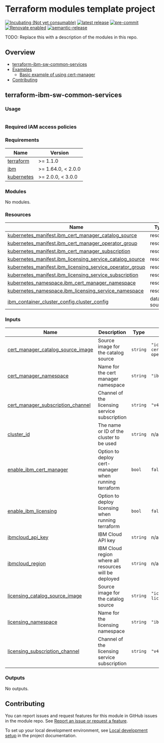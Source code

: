 <!-- Update this title with a descriptive name. Use sentence case. -->
# Terraform modules template project

<!--
Update status and "latest release" badges:
  1. For the status options, see https://terraform-ibm-modules.github.io/documentation/#/badge-status
  2. Update the "latest release" badge to point to the correct module's repo. Replace "terraform-ibm-module-template" in two places.
-->
[![Incubating (Not yet consumable)](https://img.shields.io/badge/status-Incubating%20(Not%20yet%20consumable)-red)](https://terraform-ibm-modules.github.io/documentation/#/badge-status)
[![latest release](https://img.shields.io/github/v/release/terraform-ibm-modules/terraform-ibm-sw-common-services?logo=GitHub&sort=semver)](https://github.com/terraform-ibm-modules/terraform-ibm-sw-common-services/releases/latest)
[![pre-commit](https://img.shields.io/badge/pre--commit-enabled-brightgreen?logo=pre-commit&logoColor=white)](https://github.com/pre-commit/pre-commit)
[![Renovate enabled](https://img.shields.io/badge/renovate-enabled-brightgreen.svg)](https://renovatebot.com/)
[![semantic-release](https://img.shields.io/badge/%20%20%F0%9F%93%A6%F0%9F%9A%80-semantic--release-e10079.svg)](https://github.com/semantic-release/semantic-release)

<!--
Add a description of modules in this repo.
Expand on the repo short description in the .github/settings.yml file.

For information, see "Module names and descriptions" at
https://terraform-ibm-modules.github.io/documentation/#/implementation-guidelines?id=module-names-and-descriptions
-->

TODO: Replace this with a description of the modules in this repo.


<!-- The following content is automatically populated by the pre-commit hook -->
<!-- BEGIN OVERVIEW HOOK -->
## Overview
* [terraform-ibm-sw-common-services](#terraform-ibm-sw-common-services)
* [Examples](./examples)
    * [Basic example of using cert-manager](./examples/basic)
* [Contributing](#contributing)
<!-- END OVERVIEW HOOK -->


<!--
If this repo contains any reference architectures, uncomment the heading below and link to them.
(Usually in the `/reference-architectures` directory.)
See "Reference architecture" in the public documentation at
https://terraform-ibm-modules.github.io/documentation/#/implementation-guidelines?id=reference-architecture
-->
<!-- ## Reference architectures -->


<!-- Replace this heading with the name of the root level module (the repo name) -->
## terraform-ibm-sw-common-services

### Usage

<!--
Add an example of the use of the module in the following code block.

Use real values instead of "var.<var_name>" or other placeholder values
unless real values don't help users know what to change.
-->

```hcl

```

### Required IAM access policies

<!-- PERMISSIONS REQUIRED TO RUN MODULE
If this module requires permissions, uncomment the following block and update
the sample permissions, following the format.
Replace the sample Account and IBM Cloud service names and roles with the
information in the console at
Manage > Access (IAM) > Access groups > Access policies.
-->

<!--
You need the following permissions to run this module:

- IAM services
    - **Sample IBM Cloud** service
        - `Editor` platform access
        - `Manager` platform access
- Account management services
    - **Sample account management** service
        - `Editor` platform access
-->

<!-- NO PERMISSIONS FOR MODULE
If no permissions are required for the module, uncomment the following
statement instead the previous block.
-->

<!-- No permissions are needed to run this module.-->


<!-- The following content is automatically populated by the pre-commit hook -->
<!-- BEGINNING OF PRE-COMMIT-TERRAFORM DOCS HOOK -->
### Requirements

| Name | Version |
|------|---------|
| <a name="requirement_terraform"></a> [terraform](#requirement\_terraform) | >= 1.1.0 |
| <a name="requirement_ibm"></a> [ibm](#requirement\_ibm) | >= 1.64.0, < 2.0.0 |
| <a name="requirement_kubernetes"></a> [kubernetes](#requirement\_kubernetes) | >= 2.0.0, < 3.0.0 |

### Modules

No modules.

### Resources

| Name | Type |
|------|------|
| [kubernetes_manifest.ibm_cert_manager_catalog_source](https://registry.terraform.io/providers/hashicorp/kubernetes/latest/docs/resources/manifest) | resource |
| [kubernetes_manifest.ibm_cert_manager_operator_group](https://registry.terraform.io/providers/hashicorp/kubernetes/latest/docs/resources/manifest) | resource |
| [kubernetes_manifest.ibm_cert_manager_subscription](https://registry.terraform.io/providers/hashicorp/kubernetes/latest/docs/resources/manifest) | resource |
| [kubernetes_manifest.ibm_licensing_service_catalog_source](https://registry.terraform.io/providers/hashicorp/kubernetes/latest/docs/resources/manifest) | resource |
| [kubernetes_manifest.ibm_licensing_service_operator_group](https://registry.terraform.io/providers/hashicorp/kubernetes/latest/docs/resources/manifest) | resource |
| [kubernetes_manifest.ibm_licensing_service_subscription](https://registry.terraform.io/providers/hashicorp/kubernetes/latest/docs/resources/manifest) | resource |
| [kubernetes_namespace.ibm_cert_manager_namespace](https://registry.terraform.io/providers/hashicorp/kubernetes/latest/docs/resources/namespace) | resource |
| [kubernetes_namespace.ibm_licensing_service_namespace](https://registry.terraform.io/providers/hashicorp/kubernetes/latest/docs/resources/namespace) | resource |
| [ibm_container_cluster_config.cluster_config](https://registry.terraform.io/providers/IBM-Cloud/ibm/latest/docs/data-sources/container_cluster_config) | data source |

### Inputs

| Name | Description | Type | Default | Required |
|------|-------------|------|---------|:--------:|
| <a name="input_cert_manager_catalog_source_image"></a> [cert\_manager\_catalog\_source\_image](#input\_cert\_manager\_catalog\_source\_image) | Source image for the catalog source | `string` | `"icr.io/cpopen/ibm-cert-manager-operator-catalog"` | no |
| <a name="input_cert_manager_namespace"></a> [cert\_manager\_namespace](#input\_cert\_manager\_namespace) | Name for the cert manager namespace | `string` | `"ibm-cert-manager"` | no |
| <a name="input_cert_manager_subscription_channel"></a> [cert\_manager\_subscription\_channel](#input\_cert\_manager\_subscription\_channel) | Channel of the licensing service subscription | `string` | `"v4.2"` | no |
| <a name="input_cluster_id"></a> [cluster\_id](#input\_cluster\_id) | The name or ID of the cluster to be used | `string` | n/a | yes |
| <a name="input_enable_ibm_cert_manager"></a> [enable\_ibm\_cert\_manager](#input\_enable\_ibm\_cert\_manager) | Option to deploy cert-manager when running terraform | `bool` | `false` | no |
| <a name="input_enable_ibm_licensing"></a> [enable\_ibm\_licensing](#input\_enable\_ibm\_licensing) | Option to deploy licensing when running terraform | `bool` | `false` | no |
| <a name="input_ibmcloud_api_key"></a> [ibmcloud\_api\_key](#input\_ibmcloud\_api\_key) | IBM Cloud API key | `string` | n/a | yes |
| <a name="input_ibmcloud_region"></a> [ibmcloud\_region](#input\_ibmcloud\_region) | IBM Cloud region where all resources will be deployed | `string` | n/a | yes |
| <a name="input_licensing_catalog_source_image"></a> [licensing\_catalog\_source\_image](#input\_licensing\_catalog\_source\_image) | Source image for the catalog source | `string` | `"icr.io/cpopen/ibm-licensing-catalog"` | no |
| <a name="input_licensing_namespace"></a> [licensing\_namespace](#input\_licensing\_namespace) | Name for the licensing namespace | `string` | `"ibm-licensing"` | no |
| <a name="input_licensing_subscription_channel"></a> [licensing\_subscription\_channel](#input\_licensing\_subscription\_channel) | Channel of the licensing service subscription | `string` | `"v4.1"` | no |

### Outputs

No outputs.
<!-- END OF PRE-COMMIT-TERRAFORM DOCS HOOK -->

<!-- Leave this section as is so that your module has a link to local development environment set-up steps for contributors to follow -->
## Contributing

You can report issues and request features for this module in GitHub issues in the module repo. See [Report an issue or request a feature](https://github.com/terraform-ibm-modules/.github/blob/main/.github/SUPPORT.md).

To set up your local development environment, see [Local development setup](https://terraform-ibm-modules.github.io/documentation/#/local-dev-setup) in the project documentation.
